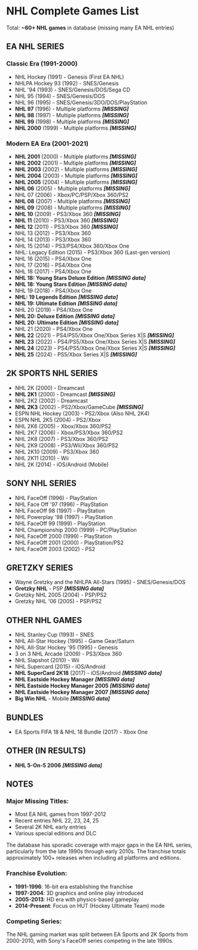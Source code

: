 # NHL Complete Games List

Total: **~60+ NHL games** in database (missing many EA NHL entries)

## EA NHL SERIES

### Classic Era (1991-2000)
- NHL Hockey (1991) - Genesis (First EA NHL)
- NHLPA Hockey 93 (1992) - SNES/Genesis
- NHL '94 (1993) - SNES/Genesis/DOS/Sega CD
- NHL 95 (1994) - SNES/Genesis/DOS
- NHL 96 (1995) - SNES/Genesis/3DO/DOS/PlayStation
- **NHL 97** (1996) - Multiple platforms ***[MISSING]***
- **NHL 98** (1997) - Multiple platforms ***[MISSING]***
- **NHL 99** (1998) - Multiple platforms ***[MISSING]***
- **NHL 2000** (1999) - Multiple platforms ***[MISSING]***

### Modern EA Era (2001-2021)
- **NHL 2001** (2000) - Multiple platforms ***[MISSING]***
- **NHL 2002** (2001) - Multiple platforms ***[MISSING]***
- **NHL 2003** (2002) - Multiple platforms ***[MISSING]***
- **NHL 2004** (2003) - Multiple platforms ***[MISSING]***
- **NHL 2005** (2004) - Multiple platforms ***[MISSING]***
- **NHL 06** (2005) - Multiple platforms ***[MISSING]***
- NHL 07 (2006) - Xbox/PC/PSP/Xbox 360/PS2
- **NHL 08** (2007) - Multiple platforms ***[MISSING]***
- **NHL 09** (2008) - Multiple platforms ***[MISSING]***
- **NHL 10** (2009) - PS3/Xbox 360 ***[MISSING]***
- **NHL 11** (2010) - PS3/Xbox 360 ***[MISSING]***
- **NHL 12** (2011) - PS3/Xbox 360 ***[MISSING]***
- NHL 13 (2012) - PS3/Xbox 360
- NHL 14 (2013) - PS3/Xbox 360
- NHL 15 (2014) - PS3/PS4/Xbox 360/Xbox One
- NHL: Legacy Edition (2015) - PS3/Xbox 360 (Last-gen version)
- NHL 16 (2015) - PS4/Xbox One
- NHL 17 (2016) - PS4/Xbox One
- NHL 18 (2017) - PS4/Xbox One
- **NHL 18: Young Stars Deluxe Edition** ***[MISSING data]***
- **NHL 18: Young Stars Edition** ***[MISSING data]***
- NHL 19 (2018) - PS4/Xbox One
- **NHL: 19 Legends Edition** ***[MISSING data]***
- **NHL 19: Ultimate Edition** ***[MISSING data]***
- NHL 20 (2019) - PS4/Xbox One
- **NHL 20: Deluxe Edition** ***[MISSING data]***
- **NHL 20: Ultimate Edition** ***[MISSING data]***
- NHL 21 (2020) - PS4/Xbox One
- **NHL 22** (2021) - PS4/PS5/Xbox One/Xbox Series X|S ***[MISSING]***
- **NHL 23** (2022) - PS4/PS5/Xbox One/Xbox Series X|S ***[MISSING]***
- **NHL 24** (2023) - PS4/PS5/Xbox One/Xbox Series X|S ***[MISSING]***
- **NHL 25** (2024) - PS5/Xbox Series X|S ***[MISSING]***

## 2K SPORTS NHL SERIES

- NHL 2K (2000) - Dreamcast
- **NHL 2K1** (2000) - Dreamcast ***[MISSING]***
- NHL 2K2 (2002) - Dreamcast
- **NHL 2K3** (2002) - PS2/Xbox/GameCube ***[MISSING]***
- ESPN NHL Hockey (2003) - PS2/Xbox (Also NHL 2K4)
- ESPN NHL 2K5 (2004) - PS2/Xbox
- NHL 2K6 (2005) - Xbox/Xbox 360/PS2
- NHL 2K7 (2006) - Xbox/PS3/Xbox 360/PS2
- NHL 2K8 (2007) - PS3/Xbox 360/PS2
- NHL 2K9 (2008) - PS3/Wii/Xbox 360/PS2
- NHL 2K10 (2009) - PS3/Xbox 360
- NHL 2K11 (2010) - Wii
- NHL 2K (2014) - iOS/Android (Mobile)

## SONY NHL SERIES

- NHL FaceOff (1996) - PlayStation
- NHL Face Off '97 (1996) - PlayStation
- NHL FaceOff 98 (1997) - PlayStation
- NHL Powerplay '98 (1997) - PlayStation
- NHL FaceOff 99 (1999) - PlayStation
- NHL Championship 2000 (1999) - PC/PlayStation
- NHL FaceOff 2000 (1999) - PlayStation
- NHL FaceOff 2001 (2000) - PlayStation/PS2
- NHL FaceOff 2003 (2002) - PS2

## GRETZKY SERIES

- Wayne Gretzky and the NHLPA All-Stars (1995) - SNES/Genesis/DOS
- **Gretzky NHL** - PSP ***[MISSING data]***
- Gretzky NHL 2005 (2004) - PSP/PS2
- Gretzky NHL '06 (2005) - PSP/PS2

## OTHER NHL GAMES

- NHL Stanley Cup (1993) - SNES
- NHL All-Star Hockey (1995) - Game Gear/Saturn
- NHL All-Star Hockey '95 (1995) - Genesis
- 3 on 3 NHL Arcade (2009) - PS3/Xbox 360
- NHL Slapshot (2010) - Wii
- NHL Supercard (2015) - iOS/Android
- **NHL SuperCard 2K18** (2017) - iOS/Android ***[MISSING data]***
- **NHL Eastside Hockey Manager** ***[MISSING data]***
- **NHL Eastside Hockey Manager 2005** ***[MISSING data]***
- **NHL Eastside Hockey Manager 2007** ***[MISSING data]***
- **Big Win NHL** - Mobile ***[MISSING data]***

## BUNDLES
- EA Sports FIFA 18 & NHL 18 Bundle (2017) - Xbox One

## OTHER (IN RESULTS)
- **NHL 5-On-5 2006** ***[MISSING data]***

## NOTES

### Major Missing Titles:
- Most EA NHL games from 1997-2012
- Recent entries NHL 22, 23, 24, 25
- Several 2K NHL early entries
- Various special editions and DLC

The database has sporadic coverage with major gaps in the EA NHL series, particularly from the late 1990s through early 2010s. The franchise totals approximately 100+ releases when including all platforms and editions.

### Franchise Evolution:
- **1991-1996**: 16-bit era establishing the franchise
- **1997-2004**: 3D graphics and online play introduced
- **2005-2013**: HD era with physics-based gameplay
- **2014-Present**: Focus on HUT (Hockey Ultimate Team) mode

### Competing Series:
The NHL gaming market was split between EA Sports and 2K Sports from 2000-2010, with Sony's FaceOff series competing in the late 1990s.